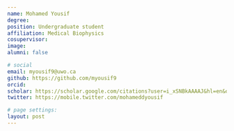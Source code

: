 ```yaml
---
name: Mohamed Yousif
degree:
position: Undergraduate student
affiliation: Medical Biophysics
cosupervisor:
image:
alumni: false

# social
email: myousif9@uwo.ca
github: https://github.com/myousif9
orcid:
scholar: https://scholar.google.com/citations?user=i_xSNBkAAAAJ&hl=en&oi=ao
twitter: https://mobile.twitter.com/mohameddyousif

# page settings:
layout: post
---
```

